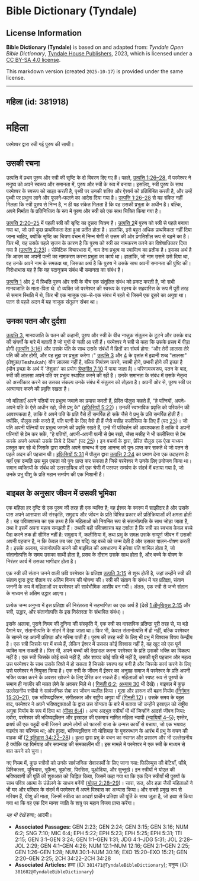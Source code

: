 # Bible Dictionary (Tyndale)

## License Information

**Bible Dictionary (Tyndale)** is based on and adapted from: _Tyndale Open Bible Dictionary_, [Tyndale House Publishers](https://tyndaleopenresources.com/), 2023, which is licensed under a [CC BY-SA 4.0 license](https://creativecommons.org/licenses/by-sa/4.0/legalcode.en).

This markdown version (created `2025-10-17`) is provided under the same license.



--------------------------------

## महिला (id: 381918)

महिला
=====

परमेश्वर द्वारा रची गई पुरुष की साथी।

उसकी रचना
---------

उत्पत्ति में प्रथम पुरुष और स्त्री की सृष्टि के दो विवरण दिए गए हैं। पहले, [उत्पत्ति 1:26–28,](https://ref.ly/Gen1:26-Gen1:28) में परमेश्वर ने मनुष्य को अपने स्वरूप और समानता में, पुरुष और स्त्री के रूप में बनाया। इसलिए, स्त्री पुरुष के साथ परमेश्वर के स्वरूप को साझा करती है, पृथ्वी पर उनकी शक्ति और ऐश्वर्य को प्रतिबिंबित करती है, और उन्हें पृथ्वी पर प्रभुत्व लाने और फूलने\-फलने का आदेश दिया गया है। [उत्पत्ति 1:26–28](https://ref.ly/Gen1:26-Gen1:28) से यह संकेत नहीं मिलता कि स्त्री पुरुष से निम्न है, न ही यह संकेत मिलता है कि वह उसकी प्रभुता के अधीन है। बल्कि, अपने निर्माता के प्रतिनिधित्व के रूप में पुरुष और स्त्री को एक साथ चित्रित किया गया है।

[उत्पत्ति 2:20–25](https://ref.ly/Gen2:20-Gen2:25) में पहली स्त्री की सृष्टि का दूसरा चित्रण है। [उत्पत्ति 2](https://ref.ly/Gen2:1-Gen2:25)में पुरुष को स्त्री से पहले बनाया गया था, जो उसे कुछ प्राथमिकता देता हुआ प्रतीत होता है। हालांकि, इसे बहुत अधिक प्राथमिकता नहीं दिया जाना चाहिए, क्योंकि सृष्टि का चित्रण वचन में निम्न श्रेणी से उत्तम की ओर प्रगतिशील रूप से बढ़ने का है। फिर भी, यह उसके पहले सृजन के कारण है कि पुरुष को स्त्री का नामकरण करने का विशेषाधिकार दिया गया है ([उत्पत्ति 2:23](https://ref.ly/Gen2:23))। सेमिटिक विचारधारा में, नाम देना प्रभुत्व या स्वामित्व का प्रतीक है। इसका अर्थ है कि आदम का अपनी पत्नी का नामकरण करना प्रभुता का कार्य था। हालांकि, जो नाम उसने उसे दिया था, वह उनके अपने नाम के समकक्ष था, जिसका अर्थ है कि पुरुष ने उसके साथ अपनी समानता की पुष्टि की। विरोधाभास यह है कि यह पदानुक्रम संबंध भी समानता का संबंध है।

[उत्पत्ति 1](https://ref.ly/Gen1:1-Gen1:31) और [2](https://ref.ly/Gen2:1-Gen2:25) में स्थिति पुरुष और स्त्री के बीच एक संतुलित संबंध को प्रकट करती है, जो सभी मानवजाति के माता\-पिता थे: दो व्यक्ति जो परमेश्वर की स्वरूप के रहस्य के सहवारिस के रूप में पूरी तरह से समान स्थिति में थे, फिर भी एक नाजुक एक\-से\-एक संबंध में रहते थे जिसमें एक दूसरे का अगुवा था। पतन से पहले अदन में यह नाजुक संतुलन संभव था।

उनका पतन और दुर्दशा
-------------------

[उत्पत्ति 3](https://ref.ly/Gen3:1-Gen3:24), मानवजाति के पतन की कहानी, पुरुष और स्त्री के बीच नाजुक संतुलन के टूटने और उसके बाद की संघर्षों के बारे में बताती है जो युगों से चली आ रही हैं। परमेश्वर ने स्त्री से कहा कि उसके प्रसव में पीड़ा होगी ([उत्पत्ति 3:16](https://ref.ly/Gen3:16)) और उसके पति के साथ उसके संबंधों में हितों का संघर्ष होगा: “और तेरी लालसा तेरे पति की ओर होगी, और वह तुझ पर प्रभुता करेगा।" [उत्पत्ति 3](https://ref.ly/Gen3:1-Gen3:24) और [4](https://ref.ly/Gen4:1-Gen4:26) के वृतांत में इब्रानी शब्द "लालसा" (तेशुक़ा/Teshukah) यौन लालसा नहीं है, बल्कि नियंत्रण करने, स्वामी होने, प्रभारी होने की इच्छा है (यौन इच्छा के अर्थ में 'तेशुक़ा' का प्रयोग [श्रेष्ठगीत 7:10](https://ref.ly/Song7:10) में पाया जाता है)। परिणामस्वरूप, पतन के बाद, स्त्री की लालसा अपने पति पर प्रभुत्व स्थापित करने की रही है। उनके समानता के संबंध में उसके नेतृत्व को अस्वीकार करने का उसका संकल्प उनके संबंध में संतुलन को तोड़ता है। अपनी ओर से, पुरुष स्त्री पर अत्याचार करने की प्रवृत्ति रखता है।

जो महिलाएँ अपने पतियों पर प्रभुत्व जमाने का प्रयास करती हैं, प्रेरित पौलुस कहते हैं, "हे पत्नियों, अपने\-अपने पति के ऐसे अधीन रहो, जैसे प्रभु के" ([इफिसियों 5:22](https://ref.ly/Eph5:22))। उनकी स्वाभाविक प्रवृत्ति को परिवर्तन की आवश्यकता है, ताकि वे अपने पति के प्रति वैसे ही समर्पित हो सकें जैसे वे प्रभु के प्रति समर्पित होती हैं। क्योंकि, पौलुस तर्क करते हैं, पति पत्नी के लिए वैसे ही हैं जैसे मसीह कलीसिया के लिए हैं (पद [23](https://ref.ly/Eph5:23))। जो पति अपनी पत्नियों पर प्रभुत्व जमाने की प्रवृत्ति रखते हैं, उन्हें भी परिवर्तन की आवश्यकता है ताकि वे अपनी पत्नियों से प्रेम कर सकें, "हे पतियों, अपनी\-अपनी पत्नी से प्रेम रखो, जैसा मसीह ने भी कलीसिया से प्रेम करके अपने आपको उसके लिये दे दिया" (पद [25](https://ref.ly/Eph5:25))। इन वचनों के द्वारा, प्रेरित पौलुस एक ऐसा माध्यम प्रस्तुत कर रहे थे जिसके द्वारा दम्पति अपने सम्बन्ध में उस आनन्द को पुनः प्राप्त कर सकते थे जो पतन से पहले अदन की पहचान थी। [इफिसियों 5:31](https://ref.ly/Eph5:31) में पौलुस द्वारा [उत्पत्ति 2:24](https://ref.ly/Gen2:24) का प्रमाण देना एक उदाहरण है: यहाँ एक दम्पति उस मूल एकता को पुनः प्राप्त कर सकता है जिसे परमेश्वर ने उनके लिए प्रयोजन किया था। समान व्यक्तियों के संबंध को उत्तरदायित्व की एक श्रेणी में परस्पर समर्पण के संदर्भ में बताया गया है, जो उनके प्रभु यीशु के प्रति महान समर्पण की एक निशानी है।

बाइबल के अनुसार जीवन में उसकी भूमिका
------------------------------------

एक महिला हर दृष्टि से एक पुरुष की तरह ही एक व्यक्ति है; वह ईश्वर के स्वरुप में साझीदार है और उसके पास अपने आसपास की संस्कृति, समुदाय और जीवन के प्रति विभिन्न प्रकार की प्रतिक्रियाओं की क्षमता होती है। यह पवित्रशास्त्र का एक तथ्य है कि महिलाओं को नियमित रूप से संतानोत्पत्ति के साथ जोड़ा जाता है, तथा वे इसमें अपना महत्व समझती हैं। तथापि वही पवित्रशास्त्र यह दर्शाता है कि स्त्री का स्वभाव केवल बच्चे पैदा करने तक ही सीमित नहीं है: समुदाय में, कलीसिया में, तथा प्रभु के समक्ष उसके सम्पूर्ण जीवन में उसकी अपनी पहचान है, न कि केवल तब जब (या यदि) वह बच्चे को जन्म देती है और उसका पालन\-पोषण करती है। इसके अलावा, संतानोत्पत्ति करने की बाइबिल की अवधारणा में हमेशा पति शामिल होता है, जो संतानोत्पत्ति के समय उसका साथी होता है, प्रसव के दौरान उसके साथ होता है, और बच्चे के पोषण के निरंतर कार्य में उसका भागीदार होता है।

एक स्त्री की संतान जनने वाली छवि परमेश्वर के प्रतिज्ञा [उत्पति 3:15](https://ref.ly/Gen3:15) से शुरू होती है, जहां उन्होंने स्त्री की संतान द्वारा दुष्ट शैतान पर अंतिम विजय की घोषणा की। स्त्री की संतान के संबंध में यह प्रतिज्ञा, संतान जननी के रूप में महिलाओं पर परमेश्वर की सार्वभौमिक आशीष बन गयी। अंततः, एक स्त्री से जन्मे संतान के माध्यम से अंतिम उद्धार आएगा। 

प्रत्येक जन्म अनुभव में इस प्रतिज्ञा की निरंतरता में सहभागिता का एक अर्थ है (देखें [1 तीमुथियुस 2:15](https://ref.ly/1Tim2:15) और स्त्री, उद्धार, और संतानोत्पत्ति के इस निरंतरता के संभावित संबंध)।

इसके अलावा, पुराने नियम की दुनिया की संस्कृति में, एक स्त्री का वास्तविक प्रतिष्ठा पूरी तरह से, या बड़े पैमाने पर, संतानोत्पत्ति के संदर्भ में देखा जाता था। फिर भी, केवल संतानोत्पत्ति में ही नहीं, बल्कि परमेश्वर के सामने वह अपनी प्रतिष्ठा और गरिमा पाती हैं। पुरुष की तरह स्त्री के लिए भी प्रभु में विश्वास विषय केन्द्रीय है। एक स्त्री जिसके घर में बच्चे हैं, लेकिन ईश्वर में उसका कोई विश्वास नहीं है, वह खुद को एक पूर्ण व्यक्ति मान सकती है। फिर भी, अपने बच्चों की देखभाल करना परमेश्वर के प्रति उसकी भक्ति का विकल्प नहीं है। एक स्त्री जिसके कोई बच्चे नहीं हैं, और शायद कोई पति भी नहीं है, उसकी पूरी पहचान और महत्व उस परमेश्वर के साथ उसके रिश्ते में हो सकता है जिसके स्वरुप वह बनी है और जिसके कार्य करने के लिए उसे परमेश्वर ने नियुक्त किया है। एक स्त्री के जीवन में ईश्वर का अनुग्रह समाज में परमेश्वर के प्रति अपनी भक्ति व्यक्त करने के अवसर खोजने के लिए प्रेरित कर सकते हैं। महिलाओं को स्पष्ट रूप से पुरुषों के समान ही नाज़ीर की मन्नत लेने के अवसर मिले थे ( [गिनती 6:2](https://ref.ly/Num6:2); [अध्याय 30](https://ref.ly/Num6:2) भी देखें)। बाइबल में कुछ उल्लेखनीय स्त्रीयो ने सार्वजनिक सेवा का जीवन व्यतीत किया। मूसा और हारून की बहन मिर्याम ([निर्गमन 15:20–21](https://ref.ly/Exod15:20-Exod15:21)), एक भविष्यद्वक्तिन, संगीतकार और राष्ट्रीय अगुवा थीं ([गिनती 12](https://ref.ly/Num12:1-Num12:16))। उसके समय के बहुत बाद, परमेश्वर ने अपने भविष्यद्वक्ताओं के द्वारा उस योग्यता के बारे में बताया जो उन्होंने इस्राएल को राष्ट्रीय अगुवा मिर्याम के रूप में दिया था ([मीका 6:4](https://ref.ly/Mic6:4))। अन्य अद्भुत स्त्रीयाँ भी थीं जिन्होंने आदर्श जीवन जिया: दबोरा, परमेश्वर की भविष्यद्वक्तिन और इस्राएल की एकमात्र नामित महिला न्यायी ([न्यायियों 4–5](https://ref.ly/Judg4:1-Judg5:31)); एस्तेर, क्षयर्ष की एक यहूदी रानी जिसने अपने लोगों को फारसी राजा के उन्मत्त कार्यों से बचाया, जो एक भयावह षड्यंत्र का परिणाम था; और हुल्दा, भविष्यद्वक्तिन जो योशियाह के पुनरुत्थान के आरंभ में प्रभु के वचन की वाहक थीं ([2 इतिहास 34:22–28](https://ref.ly/2Chr34:22-2Chr34:28))। हुल्दा द्वारा प्रभु के वचन का स्वागत और प्रसारण और भी उल्लेखनीय है क्योंकि वह यिर्मयाह और सपन्याह की समकालीन थीं। इस मामले में परमेश्वर ने एक स्त्री के माध्यम से बात करने को चुना।

नए नियम में, कुछ स्त्रीयों को उनके सार्वजनिक सेवाकार्यों के लिए जाना गया: फिलिप्पुस की बेटियाँ, फीबे, प्रिस्किल्ला, यूनियास, त्रूफैना, त्रूफोसा, पिरसिस, यूओदिया, और सुन्तुखे। इन स्त्रीयों ने योएल की भविष्यवाणी की पूर्ति की शुरुआत को चिह्नित किया, जिसमें कहा गया था कि एक दिन स्त्रीयाँ भी पुरुषों के साथ पवित्र आत्मा के उंडेलने के साधन बनेंगी ([योएल 2:28–29](https://ref.ly/Joel2:28-Joel2:29))। सारा, रूत, और हन्ना जैसी महिलाओं ने भी घर और परिवार के संदर्भ में परमेश्वर में अपने विश्वास का अभ्यास किया। और सबसे प्रमुख रूप से मरियम हैं, यीशु की माता, जिनमें स्त्रीत्व का आदर्श प्राचीन प्रतिज्ञा की पूर्ति के साथ जुड़ा है, जो हव्वा से किया गया था कि वह एक दिन मानव जाति के शत्रु पर महान विजय प्राप्त करेंगा।

*यह भी देखें* हव्वा; आदमी।

* **Associated Passages:** GEN 2:23; GEN 2:24; GEN 3:15; GEN 3:16; NUM 6:2; SNG 7:10; MIC 6:4; EPH 5:22; EPH 5:23; EPH 5:25; EPH 5:31; 1TI 2:15; GEN 3:1–GEN 3:24; GEN 1:1–GEN 1:31; JDG 4:1–JDG 5:31; JOL 2:28–JOL 2:29; GEN 4:1–GEN 4:26; NUM 12:1–NUM 12:16; GEN 2:1–GEN 2:25; GEN 1:26–GEN 1:28; NUM 30:1–NUM 30:16; EXO 15:20–EXO 15:21; GEN 2:20–GEN 2:25; 2CH 34:22–2CH 34:28
* **Associated Articles:** हव्वा (ID: `381471@TyndaleBibleDictionary`); मनुष्य (ID: `381682@TyndaleBibleDictionary`)

